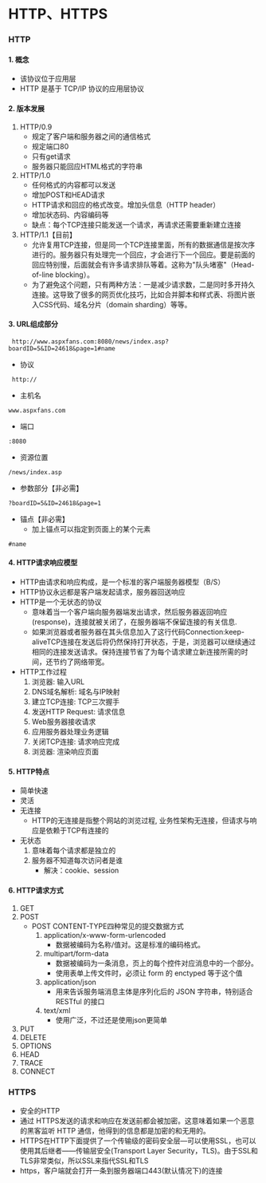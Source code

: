 # HTTP、HTTPS
### HTTP
#### 1. 概念
* 该协议位于应用层
* HTTP 是基于 TCP/IP 协议的应用层协议
#### 2. 版本发展
  1. HTTP/0.9
     * 规定了客户端和服务器之间的通信格式
     * 规定端口80
     * 只有get请求
     * 服务器只能回应HTML格式的字符串
  2. HTTP/1.0
     * 任何格式的内容都可以发送
     * 增加POST和HEAD请求
     * HTTP请求和回应的格式改变。增加头信息（HTTP header）
     * 增加状态码、内容编码等
     * 缺点：每个TCP连接只能发送一个请求，再请求还需要重新建立连接
  3. HTTP/1.1【目前】
     * 允许复用TCP连接，但是同一个TCP连接里面，所有的数据通信是按次序进行的。服务器只有处理完一个回应，才会进行下一个回应。要是前面的回应特别慢，后面就会有许多请求排队等着。这称为"队头堵塞"（Head-of-line blocking）。
     * 为了避免这个问题，只有两种方法：一是减少请求数，二是同时多开持久连接。这导致了很多的网页优化技巧，比如合并脚本和样式表、将图片嵌入CSS代码、域名分片（domain sharding）等等。
#### 3. URL组成部分
```
 http://www.aspxfans.com:8080/news/index.asp?boardID=5&ID=24618&page=1#name
```
* 协议
```
 http://
```
* 主机名
```
www.aspxfans.com
```
* 端口
```
:8080
```
* 资源位置
```
/news/index.asp
```
* 参数部分【非必需】
```
?boardID=5&ID=24618&page=1
```
* 锚点【非必需】
  * 加上锚点可以指定到页面上的某个元素
```
#name
```

#### 4. HTTP请求响应模型
* HTTP由请求和响应构成，是一个标准的客户端服务器模型（B/S）
* HTTP协议永远都是客户端发起请求，服务器回送响应
* HTTP是一个无状态的协议
  * 意味着当一个客户端向服务器端发出请求，然后服务器返回响应(response)，连接就被关闭了，在服务器端不保留连接的有关信息.
  * 如果浏览器或者服务器在其头信息加入了这行代码Connection:keep-aliveTCP连接在发送后将仍然保持打开状态，于是，浏览器可以继续通过相同的连接发送请求。保持连接节省了为每个请求建立新连接所需的时间，还节约了网络带宽。
* HTTP工作过程
  1. 浏览器: 输入URL
  2. DNS域名解析: 域名与IP映射
  3. 建立TCP连接: TCP三次握手
  4. 发送HTTP Request: 请求信息
  5. Web服务器接收请求
  6. 应用服务器处理业务逻辑
  7. 关闭TCP连接: 请求响应完成
  8. 浏览器: 渲染响应页面

#### 5. HTTP特点
* 简单快速
* 灵活
* 无连接
  * HTTP的无连接是指整个网站的浏览过程, 业务性架构无连接，但请求与响应是依赖于TCP有连接的
* 无状态
  1. 意味着每个请求都是独立的
  2. 服务器不知道每次访问者是谁
     * 解决：cookie、session

#### 6. HTTP请求方式
 1. GET
 2. POST
    * POST CONTENT-TYPE四种常见的提交数据方式
      1. application/x-www-form-urlencoded
         * 数据被编码为名称/值对。这是标准的编码格式。
      2. multipart/form-data
         * 数据被编码为一条消息，页上的每个控件对应消息中的一个部分。
         * 使用表单上传文件时，必须让 form 的 enctyped 等于这个值
      3. application/json
         * 用来告诉服务端消息主体是序列化后的 JSON 字符串，特别适合 RESTful 的接口
      4. text/xml
         * 使用广泛，不过还是使用json更简单
 3. PUT
 4. DELETE
 5. OPTIONS
 6. HEAD
 7. TRACE
 8. CONNECT

### HTTPS
* 安全的HTTP
* 通过 HTTPS发送的请求和响应在发送前都会被加密。这意味着如果一个恶意的黑客监听 HTTP 通信，他得到的信息都是加密的和无用的。
* HTTPS在HTTP下面提供了一个传输级的密码安全层—可以使用SSL，也可以使用其后继者——传输层安全(Transport Layer Security，TLS)。由于SSL和TLS非常类似，所以SSL来指代SSL和TLS
* https，客户端就会打开一条到服务器端口443(默认情况下)的连接

